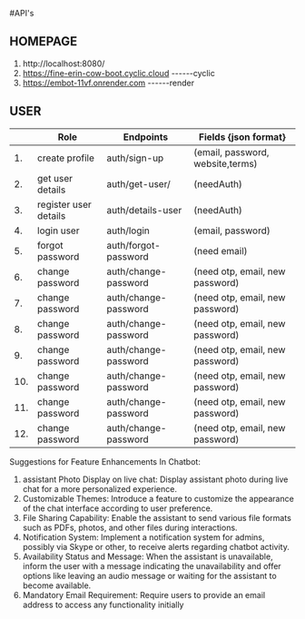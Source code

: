 #API's

## HOMEPAGE
1. http://localhost:8080/ 
2. https://fine-erin-cow-boot.cyclic.cloud      ------cyclic
3. https://embot-11vf.onrender.com              ------render

## USER 

|    |   Role                |    Endpoints               |     Fields {json format}
|----|-----------------------|----------------------------|---------------------------------
| 1. | create profile        |    auth/sign-up            |     (email, password, website,terms)
| 2. | get user details      |    auth/get-user/          |     (needAuth) 
| 3. | register user details |    auth/details-user       |     (needAuth)
| 4. | login user            |    auth/login              |     (email, password)
| 5. | forgot password       |    auth/forgot-password    |     (need email)
| 6. | change password       |    auth/change-password    |     (need otp, email, new password)
| 7. | change password       |    auth/change-password    |     (need otp, email, new password)
| 8. | change password       |    auth/change-password    |     (need otp, email, new password)
| 9. | change password       |    auth/change-password    |     (need otp, email, new password)
| 10. | change password       |    auth/change-password    |     (need otp, email, new password)
| 11. | change password       |    auth/change-password    |     (need otp, email, new password)
| 12. | change password       |    auth/change-password    |     (need otp, email, new password)



Suggestions for Feature Enhancements In Chatbot:
1. assistant Photo Display on live chat:
Display assistant photo during live chat for a more personalized experience.
2. Customizable Themes:
Introduce a feature to customize the appearance of the chat interface according to user preference.
3. File Sharing Capability:
Enable the assistant to send various file formats such as PDFs, photos, and other files during interactions.
4. Notification System:
Implement a notification system for admins, possibly via Skype or other, to receive alerts regarding chatbot activity.
5. Availability Status and Message:
When the assistant is unavailable, inform the user with a message indicating the unavailability and offer options like leaving an audio message or waiting for the assistant to become available.
6. Mandatory Email Requirement:
Require users to provide an email address to access any functionality initially


 
